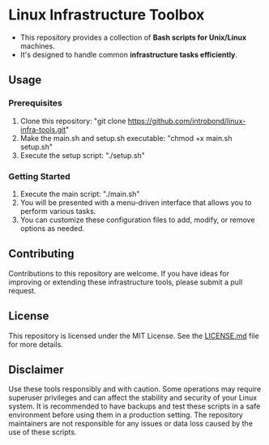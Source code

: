 # Linux Infrastructure Toolbox
- This repository provides a collection of **Bash scripts for Unix/Linux** machines. 
- It's designed to handle common **infrastructure tasks efficiently**. 

## Usage
### Prerequisites
1. Clone this repository: "git clone https://github.com/introbond/linux-infra-tools.git"
2. Make the main.sh and setup.sh executable: "chmod +x main.sh setup.sh"
3. Execute the setup script: "./setup.sh"

### Getting Started
1. Execute the main script: "./main.sh"
2. You will be presented with a menu-driven interface that allows you to perform various tasks.
3. You can customize these configuration files to add, modify, or remove options as needed.

## Contributing
Contributions to this repository are welcome. If you have ideas for improving or extending these infrastructure tools, please submit a pull request.

## License
This repository is licensed under the MIT License. See the [LICENSE.md](LICENSE) file for more details.

## Disclaimer
Use these tools responsibly and with caution. Some operations may require superuser privileges and can affect the stability and security of your Linux system. It is recommended to have backups and test these scripts in a safe environment before using them in a production setting. The repository maintainers are not responsible for any issues or data loss caused by the use of these scripts.
